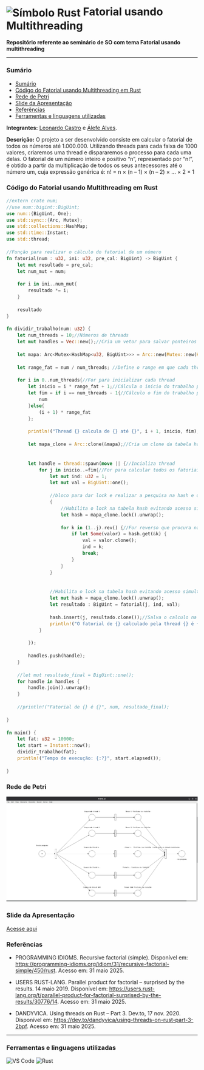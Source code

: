 <h1>
  <img src="https://cdn.jsdelivr.net/gh/devicons/devicon/icons/rust/rust-original.svg" alt="Símbolo Rust" width="30" style="vertical-align: middle;">
  Fatorial usando Multithreading
</h1>

**Repositório referente ao seminário de SO com tema Fatorial usando multithreading**

---

### Sumário

- [Sumário](#sumário)
- [Código do Fatorial usando Multithreading em Rust](#código-do-fatorial-usando-multithreading-em-rust)
- [Rede de Petri](#rede-de-petri)
- [Slide da Apresentação](#slide-da-apresentação)
- [Referências](#referências)
- [Ferramentas e linguagens utilizadas](#ferramentas-e-linguagens-utilizadas)

**Integrantes:** [Leonardo Castro](https://github.com/thetwelvedev) e [Álefe Alves](https://github.com/AlefeAlvesC).

**Descrição:** O projeto a ser desenvolvido consiste em calcular o fatorial de todos os números até 1.000.000. Utilizando threads para cada faixa de 1000 valores, criaremos uma thread e dispararemos o processo para cada uma delas. O fatorial de um número inteiro e positivo “n”, representado por “n!”, é obtido a partir da multiplicação de todos os seus antecessores até o número um, cuja expressão genérica é: n! = n × (n – 1) × (n – 2) × ... × 2 × 1

### Código do Fatorial usando Multithreading em Rust
```rust
//extern crate num;
//use num::bigint::BigUint;
use num::{BigUint, One};
use std::sync::{Arc, Mutex};
use std::collections::HashMap;
use std::time::Instant;
use std::thread;

//Função para realizar o cálculo do fatorial de um número
fn fatorial(num : u32, ini: u32, pre_cal: BigUint) -> BigUint {
    let mut resultado = pre_cal;
    let num_mut = num;

    for i in ini..num_mut{
        resultado *= i;
    }

    resultado
}

fn dividir_trabalho(num: u32) {
    let num_threads = 10;//Números de threads
    let mut handles = Vec::new();//Cria um vetor para salvar ponteiros para as threads 
    
    let mapa: Arc<Mutex<HashMap<u32, BigUint>>> = Arc::new(Mutex::new(HashMap::new()));//Estrutura hash, para salvar os resultados dos fatoriais

    let range_fat = num / num_threads; //Define o range em que cada thread irá trabalhar 
    
    for i in 0..num_threads{//For para inicializar cada thread
        let inicio = i * range_fat + 1;//Cálcula o início do trabalho para a thread
        let fim = if i == num_threads - 1{//Cálculo o fim do trabalho para a thread
            num
        }else{
            (i + 1) * range_fat
        };

        println!("Thread {} calcula de {} até {}", i + 1, inicio, fim);

        let mapa_clone = Arc::clone(&mapa);//Cria um clone da tabela hash para usarmos dentro da thread


        let handle = thread::spawn(move || {//Incializa thread
            for j in inicio..=fim{//For para calcular todos os fatoriais do intervalo
                let mut ind: u32 = 1;
                let mut val = BigUint::one();
                
                //bloco para dar lock e realizar a pesquisa na hash e depois desbloquear.
                {   
                    //Habilita o lock na tabela hash evitando acesso simultaneo
                    let hash = mapa_clone.lock().unwrap();
                
                    for k in (1..j).rev() {//For reverso que procura na hash se os valores de menores que j já foram calculados 
                        if let Some(valor) = hash.get(&k) {
                            val = valor.clone();
                            ind = k;
                            break;
                        }
                    }
                }
                
                            
                //Habilita o lock na tabela hash evitando acesso simultaneo
                let mut hash = mapa_clone.lock().unwrap();
                let resultado : BigUint = fatorial(j, ind, val);
                
                hash.insert(j, resultado.clone());//Salva o calculo na hash
                println!("O fatorial de {} calculado pela thread {} é {}.", j, i+1, resultado);
            }
            
        });

        handles.push(handle);
    }
    
    //let mut resultado_final = BigUint::one();
    for handle in handles {
        handle.join().unwrap();
    }
    
    //println!("Fatorial de {} é {}", num, resultado_final);
    
}

fn main() {
    let fat: u32 = 10000;
    let start = Instant::now();
    dividir_trabalho(fat);
    println!("Tempo de execução: {:?}", start.elapsed());
    
}
```

### Rede de Petri
![Rede de petri](/rede_de_petri/faotrial.png)

### Slide da Apresentação
[Acesse aqui](/slide/)

### Referências
- PROGRAMMING IDIOMS. Recursive factorial (simple). Disponível em: https://programming-idioms.org/idiom/31/recursive-factorial-simple/450/rust. Acesso em: 31 maio 2025.

- USERS RUST-LANG. Parallel product for factorial – surprised by the results. 14 maio 2019. Disponível em: https://users.rust-lang.org/t/parallel-product-for-factorial-surprised-by-the-results/30776/14. Acesso em: 31 maio 2025.

- DANDYVICA. Using threads on Rust – Part 3. Dev.to, 17 nov. 2020. Disponível em: https://dev.to/dandyvica/using-threads-on-rust-part-3-2bpf. Acesso em: 31 maio 2025.

---

### Ferramentas e linguagens utilizadas
<div>
  <img src="https://img.shields.io/badge/-VS%20Code-007ACC?logo=visual-studio-code&logoColor=white&style=flat" alt="VS Code">
  <img src="https://img.shields.io/badge/-Rust-000000?logo=rust&logoColor=white&style=flat" alt="Rust">
</div>